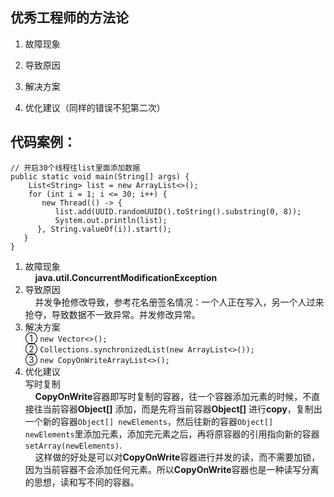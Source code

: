 ## 优秀工程师的方法论
1. 故障现象

2. 导致原因

3. 解决方案

4. 优化建议（同样的错误不犯第二次）

## 代码案例：
```
// 开启30个线程往list里面添加数据
public static void main(String[] args) {
    List<String> list = new ArrayList<>();
    for (int i = 1; i <= 30; i++) {
       new Thread(() -> {
          list.add(UUID.randomUUID().toString().substring(0, 8));
          System.out.println(list);
      }, String.valueOf(i)).start();
   }
}
```

1. 故障现象
   <br>&nbsp;&nbsp;&nbsp;&nbsp;**java.util.ConcurrentModificationException**<br>
2. 导致原因
   <br>&nbsp;&nbsp;&nbsp;&nbsp;并发争抢修改导致，参考花名册签名情况：一个人正在写入，另一个人过来抢夺，导致数据不一致异常。并发修改异常。
   <br>
3. 解决方案
   <br>① `new Vector<>();`
   <br>② `Collections.synchronizedList(new ArrayList<>());`
   <br>③ `new CopyOnWriteArrayList<>();`<br>
4. 优化建议
  <br>写时复制
  <br>&nbsp;&nbsp;&nbsp;&nbsp;**CopyOnWrite**容器即写时复制的容器，往一个容器添加元素的时候，不直接往当前容器**Object[]** 添加，而是先将当前容器**Object[]** 进行**copy**，复制出一个新的容器`Object[] newElements`，然后往新的容器`Object[] newElements`里添加元素，添加完元素之后，再将原容器的引用指向新的容器`setArray(newElements)`.
  <br>&nbsp;&nbsp;&nbsp;&nbsp;这样做的好处是可以对**CopyOnWrite**容器进行并发的读，而不需要加锁，因为当前容器不会添加任何元素。所以**CopyOnWrite**容器也是一种读写分离的思想，读和写不同的容器。
